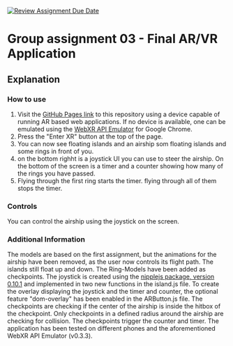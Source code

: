 [![Review Assignment Due Date](https://classroom.github.com/assets/deadline-readme-button-24ddc0f5d75046c5622901739e7c5dd533143b0c8e959d652212380cedb1ea36.svg)](https://classroom.github.com/a/E5ATIiJe)
# Group assignment 03 - Final AR/VR Application

## Explanation

### How to use
1. Visit the [GitHub Pages link](https://hfu-dm-ecg.github.io/group-assignment-3-final-team-spass/) to this repository using a device capable of running AR based web applications. If no device is available, one can be emulated using the [WebXR API Emulator](https://chrome.google.com/webstore/detail/webxr-api-emulator/mjddjgeghkdijejnciaefnkjmkafnnje/related?hl=de) for Google Chrome.
2. Press the "Enter XR" button at the top of the page.
3. You can now see floating islands and an airship som floating islands and some rings in front of you.
4. on the bottom righht is a joystick UI you can use to steer the airship. On the bottom of the screen is a timer and a counter showing how many of the rings you have passed.
5. Flying through the first ring starts the timer. flying through all of them stops the timer.

### Controls
You can control the airship using the joystick on the screen.

### Additional Information
The models are based on the first assignment, but the animations for the airship have been removed, as the user now controls its flight path. The islands still float up and down. The Ring-Models have been added as checkpoints. The joystick is created using the [nipplejs package, version 0.10.1](https://yoannmoi.net/nipplejs/) and implemented in two new functions in the island.js file. To create the overlay displaying the joystick and the timer and counter, the optional feature "dom-overlay" has been enabled in the ARButton.js file. The checkpoints are checking if the center of the airship is inside the hitbox of the checkpoint. Only checkpoints in a defined radius around the airship are checking for collision. The checkpoints trigger the counter and timer. The application has been tested on different phones and the aforementioned WebXR API Emulator (v0.3.3).
